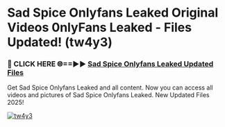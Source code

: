 # Sad Spice Onlyfans Leaked Original Videos 0nlyFans Leaked - Files Updated! (tw4y3)

<h3>🔴 CLICK HERE 🌐==►► <a href="https://tinyurl.com/2wckxsce" rel="nofollow">Sad Spice Onlyfans Leaked Updated Files</a></h3>

Get Sad Spice Onlyfans Leaked and all content. Now you can access all videos and pictures of Sad Spice Onlyfans Leaked. New Updated Files 2025!

[![tw4y3](https://i.imgur.com/AFduVYN.gif)](https://tinyurl.com/2wckxsce)
